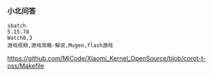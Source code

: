 ### 小北问答

```
sbatch
5.15.78
Watch8,3
游戏视频,游戏攻略·解说,Mugen,flash游戏
```

https://github.com/MiCode/Xiaomi_Kernel_OpenSource/blob/corot-t-oss/Makefile